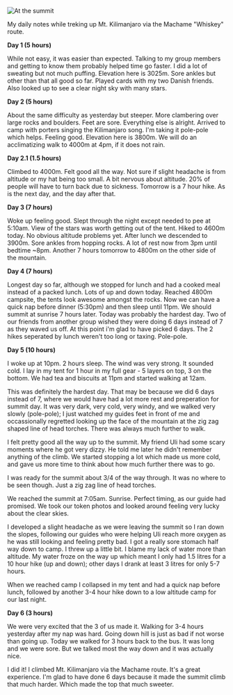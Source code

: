 ![At the summit](https://cloud.githubusercontent.com/assets/1730420/6816899/9f5504c4-d2ed-11e4-91a8-a27472f20225.jpg)

My daily notes while treking up Mt. Kilimanjaro via the Machame "Whiskey" route.

**Day 1 (5 hours)**

While not easy, it was easier than expected. Talking to my group members and getting to know them probably helped time go faster. I did a lot of sweating but not much puffing. Elevation here is 3025m. Sore ankles but other than that all good so far. Played cards with my two Danish friends. Also looked up to see a clear night sky with many stars.

**Day 2 (5 hours)**

About the same difficulty as yesterday but steeper. More clambering over large rocks and boulders. Feet are sore. Everything else is alright. Arrived to camp with porters singing the Kilimanjaro song. I'm taking it pole-pole which helps. Feeling good. Elevation here is 3800m. We will do an acclimatizing walk to 4000m at 4pm, if it does not rain.

**Day 2.1 (1.5 hours)**

Climbed to 4000m. Felt good all the way. Not sure if slight headache is from altitude or my hat being too small. A bit nervous about altitude. 20% of people will have to turn back due to sickness. Tomorrow is a 7 hour hike. As is the next day, and the day after that.

**Day 3 (7 hours)**

Woke up feeling good. Slept through the night except needed to pee at 5:10am. View of the stars was worth getting out of the tent. Hiked to 4600m today. No obvious altitude problems yet. After lunch we descended to 3900m. Sore ankles from hopping rocks. A lot of rest now from 3pm until bedtime ~8pm. Another 7 hours tomorrow to 4800m on the other side of the mountain.

**Day 4 (7 hours)**

Longest day so far, although we stopped for lunch and had a cooked meal instead of a packed lunch. Lots of up and down today. Reached 4800m campsite, the tents look awesome amongst the rocks. Now we can have a quick nap before dinner (5:30pm) and then sleep until 11pm. We should summit at sunrise 7 hours later. Today was probably the hardest day. Two of our friends from another group wished they were doing 6 days instead of 7 as they waved us off. At this point i'm glad to have picked 6 days. The 2 hikes seperated by lunch weren't too long or taxing. Pole-pole.

**Day 5 (10 hours)**

I woke up at 10pm. 2 hours sleep. The wind was very strong. It sounded cold. I lay in my tent for 1 hour in my full gear - 5 layers on top, 3 on the bottom. We had tea and biscuits at 11pm and started walking at 12am.

This was definitely the hardest day. That may be because we did 6 days instead of 7, where we would have had a lot more rest and preperation for summit day. It was very dark, very cold, very windy, and we walked very slowly (pole-pole); I just watched my guides feet in front of me and occassionally regretted looking up the face of the mountain at the zig zag shaped line of head torches. There was always much further to walk.

I felt pretty good all the way up to the summit. My friend Uli had some scary moments where he got very dizzy. He told me later he didn't remember anything of the climb. We started stopping a lot which made us more cold, and gave us more time to think about how much further there was to go.

I was ready for the summit about 3/4 of the way through. It was no where to be seen though. Just a zig zag line of head torches.

We reached the summit at 7:05am. Sunrise. Perfect timing, as our guide had promised. We took our token photos and looked around feeling very lucky about the clear skies.

I developed a slight headache as we were leaving the summit so I ran down the slopes, following our guides who were helping Uli reach more oxygen as he was still looking and feeling pretty bad. I got a really sore stomach half way down to camp. I threw up a little bit. I blame my lack of water more than altitude. My water froze on the way up which meant I only had 1.5 litres for a 10 hour hike (up and down); other days I drank at least 3 litres for only 5-7 hours.

When we reached camp I collapsed in my tent and had a quick nap before lunch, followed by another 3-4 hour hike down to a low altitude camp for our last night.

**Day 6 (3 hours)**

We were very excited that the 3 of us made it. Walking for 3-4 hours yesterday after my nap was hard. Going down hill is just as bad if not worse than going up. Today we walked for 3 hours back to the bus. It was long and we were sore. But we talked most the way down and it was actually nice.

I did it! I climbed Mt. Kilimanjaro via the Machame route. It's a great experience. I'm glad to have done 6 days because it made the summit climb that much harder. Which made the top that much sweeter.